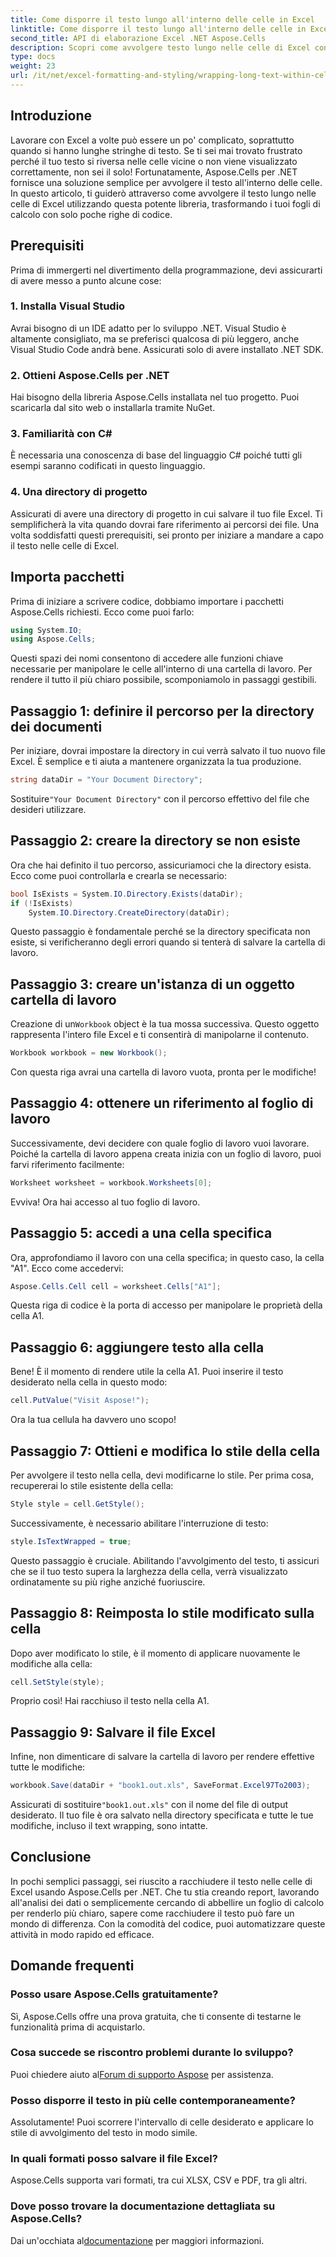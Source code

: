 ```yaml
---
title: Come disporre il testo lungo all'interno delle celle in Excel
linktitle: Come disporre il testo lungo all'interno delle celle in Excel
second_title: API di elaborazione Excel .NET Aspose.Cells
description: Scopri come avvolgere testo lungo nelle celle di Excel con Aspose.Cells per .NET in questa guida facile da seguire. Trasforma i tuoi fogli di calcolo senza sforzo.
type: docs
weight: 23
url: /it/net/excel-formatting-and-styling/wrapping-long-text-within-cells/
---
```

## Introduzione
Lavorare con Excel a volte può essere un po' complicato, soprattutto quando si hanno lunghe stringhe di testo. Se ti sei mai trovato frustrato perché il tuo testo si riversa nelle celle vicine o non viene visualizzato correttamente, non sei il solo! Fortunatamente, Aspose.Cells per .NET fornisce una soluzione semplice per avvolgere il testo all'interno delle celle. In questo articolo, ti guiderò attraverso come avvolgere il testo lungo nelle celle di Excel utilizzando questa potente libreria, trasformando i tuoi fogli di calcolo con solo poche righe di codice. 
## Prerequisiti
Prima di immergerti nel divertimento della programmazione, devi assicurarti di avere messo a punto alcune cose:
### 1. Installa Visual Studio
Avrai bisogno di un IDE adatto per lo sviluppo .NET. Visual Studio è altamente consigliato, ma se preferisci qualcosa di più leggero, anche Visual Studio Code andrà bene. Assicurati solo di avere installato .NET SDK.
### 2. Ottieni Aspose.Cells per .NET
Hai bisogno della libreria Aspose.Cells installata nel tuo progetto. Puoi scaricarla dal sito web o installarla tramite NuGet.
### 3. Familiarità con C#
È necessaria una conoscenza di base del linguaggio C# poiché tutti gli esempi saranno codificati in questo linguaggio.
### 4. Una directory di progetto
Assicurati di avere una directory di progetto in cui salvare il tuo file Excel. Ti semplificherà la vita quando dovrai fare riferimento ai percorsi dei file.
Una volta soddisfatti questi prerequisiti, sei pronto per iniziare a mandare a capo il testo nelle celle di Excel.
## Importa pacchetti
Prima di iniziare a scrivere codice, dobbiamo importare i pacchetti Aspose.Cells richiesti. Ecco come puoi farlo:
```csharp
using System.IO;
using Aspose.Cells;
```
Questi spazi dei nomi consentono di accedere alle funzioni chiave necessarie per manipolare le celle all'interno di una cartella di lavoro.
Per rendere il tutto il più chiaro possibile, scomponiamolo in passaggi gestibili.
## Passaggio 1: definire il percorso per la directory dei documenti
Per iniziare, dovrai impostare la directory in cui verrà salvato il tuo nuovo file Excel. È semplice e ti aiuta a mantenere organizzata la tua produzione.
```csharp
string dataDir = "Your Document Directory";
```
 Sostituire`"Your Document Directory"` con il percorso effettivo del file che desideri utilizzare.
## Passaggio 2: creare la directory se non esiste
Ora che hai definito il tuo percorso, assicuriamoci che la directory esista. Ecco come puoi controllarla e crearla se necessario:
```csharp
bool IsExists = System.IO.Directory.Exists(dataDir);
if (!IsExists)
    System.IO.Directory.CreateDirectory(dataDir);
```
Questo passaggio è fondamentale perché se la directory specificata non esiste, si verificheranno degli errori quando si tenterà di salvare la cartella di lavoro.
## Passaggio 3: creare un'istanza di un oggetto cartella di lavoro
 Creazione di un`Workbook` object è la tua mossa successiva. Questo oggetto rappresenta l'intero file Excel e ti consentirà di manipolarne il contenuto.
```csharp
Workbook workbook = new Workbook();
```
Con questa riga avrai una cartella di lavoro vuota, pronta per le modifiche!
## Passaggio 4: ottenere un riferimento al foglio di lavoro
Successivamente, devi decidere con quale foglio di lavoro vuoi lavorare. Poiché la cartella di lavoro appena creata inizia con un foglio di lavoro, puoi farvi riferimento facilmente:
```csharp
Worksheet worksheet = workbook.Worksheets[0];
```
Evviva! Ora hai accesso al tuo foglio di lavoro.
## Passaggio 5: accedi a una cella specifica
Ora, approfondiamo il lavoro con una cella specifica; in questo caso, la cella "A1". Ecco come accedervi:
```csharp
Aspose.Cells.Cell cell = worksheet.Cells["A1"];
```
Questa riga di codice è la porta di accesso per manipolare le proprietà della cella A1.
## Passaggio 6: aggiungere testo alla cella
Bene! È il momento di rendere utile la cella A1. Puoi inserire il testo desiderato nella cella in questo modo:
```csharp
cell.PutValue("Visit Aspose!");
```
Ora la tua cellula ha davvero uno scopo!
## Passaggio 7: Ottieni e modifica lo stile della cella
Per avvolgere il testo nella cella, devi modificarne lo stile. Per prima cosa, recupererai lo stile esistente della cella:
```csharp
Style style = cell.GetStyle();
```
Successivamente, è necessario abilitare l'interruzione di testo:
```csharp
style.IsTextWrapped = true;
```
Questo passaggio è cruciale. Abilitando l'avvolgimento del testo, ti assicuri che se il tuo testo supera la larghezza della cella, verrà visualizzato ordinatamente su più righe anziché fuoriuscire.
## Passaggio 8: Reimposta lo stile modificato sulla cella
Dopo aver modificato lo stile, è il momento di applicare nuovamente le modifiche alla cella:
```csharp
cell.SetStyle(style);
```
Proprio così! Hai racchiuso il testo nella cella A1.
## Passaggio 9: Salvare il file Excel
Infine, non dimenticare di salvare la cartella di lavoro per rendere effettive tutte le modifiche:
```csharp
workbook.Save(dataDir + "book1.out.xls", SaveFormat.Excel97To2003);
```
 Assicurati di sostituire`"book1.out.xls"` con il nome del file di output desiderato. Il tuo file è ora salvato nella directory specificata e tutte le tue modifiche, incluso il text wrapping, sono intatte.
## Conclusione
In pochi semplici passaggi, sei riuscito a racchiudere il testo nelle celle di Excel usando Aspose.Cells per .NET. Che tu stia creando report, lavorando all'analisi dei dati o semplicemente cercando di abbellire un foglio di calcolo per renderlo più chiaro, sapere come racchiudere il testo può fare un mondo di differenza. Con la comodità del codice, puoi automatizzare queste attività in modo rapido ed efficace.
## Domande frequenti
### Posso usare Aspose.Cells gratuitamente?  
Sì, Aspose.Cells offre una prova gratuita, che ti consente di testarne le funzionalità prima di acquistarlo.
### Cosa succede se riscontro problemi durante lo sviluppo?  
 Puoi chiedere aiuto al[Forum di supporto Aspose](https://forum.aspose.com/c/cells/9) per assistenza.
### Posso disporre il testo in più celle contemporaneamente?  
Assolutamente! Puoi scorrere l'intervallo di celle desiderato e applicare lo stile di avvolgimento del testo in modo simile.
### In quali formati posso salvare il file Excel?  
Aspose.Cells supporta vari formati, tra cui XLSX, CSV e PDF, tra gli altri.
### Dove posso trovare la documentazione dettagliata su Aspose.Cells?  
 Dai un'occhiata al[documentazione](https://reference.aspose.com/cells/net/) per maggiori informazioni.